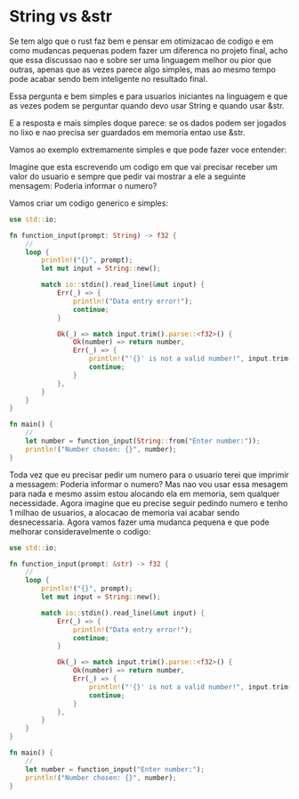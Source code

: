 # String vs &str

Se tem algo que o rust faz bem e pensar em otimizacao de codigo e em como mudancas pequenas podem fazer um diferenca no projeto final, acho que essa discussao nao e sobre ser uma linguagem melhor ou pior que outras, apenas que as vezes parece algo simples, mas ao mesmo tempo pode acabar sendo bem inteligente no resultado final.

Essa pergunta e bem simples e para usuarios iniciantes na linguagem e que as vezes podem se perguntar quando devo usar String e quando usar &str.

E a resposta e mais simples doque parece: se os dados podem ser jogados no lixo e nao precisa ser guardados em memoria entao use &str.

Vamos ao exemplo extremamente simples e que pode fazer voce entender:

Imagine que esta escrevendo um codigo em que vai precisar receber um valor do usuario e sempre que pedir vai mostrar a ele a seguinte mensagem: Poderia informar o numero?

Vamos criar um codigo generico e simples:

```rust
use std::io;

fn function_input(prompt: String) -> f32 {
    //
    loop {
        println!("{}", prompt);
        let mut input = String::new();

        match io::stdin().read_line(&mut input) {
            Err(_) => {
                println!("Data entry error!");
                continue;
            }

            Ok(_) => match input.trim().parse::<f32>() {
                Ok(number) => return number,
                Err(_) => {
                    println!("'{}' is not a valid number!", input.trim());
                    continue;
                }
            },
        }
    }
}

fn main() {
    //
    let number = function_input(String::from("Enter number:"));
    println!("Number chosen: {}", number);
}
```

Toda vez que eu precisar pedir um numero para o usuario terei que imprimir a messagem: Poderia informar o numero? Mas nao vou usar essa mesagem para nada e mesmo assim estou alocando ela em memoria, sem qualquer necessidade. Agora imagine que eu precise seguir pedindo numero e tenho 1 milhao de usuarios, a alocacao de memoria vai acabar sendo desnecessaria. Agora vamos fazer uma mudanca pequena e que pode melhorar consideravelmente o codigo:

```rust
use std::io;

fn function_input(prompt: &str) -> f32 {
    //
    loop {
        println!("{}", prompt);
        let mut input = String::new();

        match io::stdin().read_line(&mut input) {
            Err(_) => {
                println!("Data entry error!");
                continue;
            }

            Ok(_) => match input.trim().parse::<f32>() {
                Ok(number) => return number,
                Err(_) => {
                    println!("'{}' is not a valid number!", input.trim());
                    continue;
                }
            },
        }
    }
}

fn main() {
    //
    let number = function_input("Enter number:");
    println!("Number chosen: {}", number);
}
```
